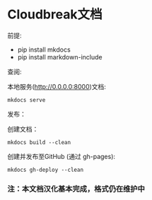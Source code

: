 Cloudbreak文档
===

前提:
- pip install mkdocs
- pip install markdown-include

查阅:

本地服务(http://0.0.0.0:8000)文档:
```
mkdocs serve
```


发布：

创建文档：
```
mkdocs build --clean
```

创建并发布至GitHub (通过 gh-pages):
```
mkdocs gh-deploy --clean
```


### 注：本文档汉化基本完成，格式仍在维护中
